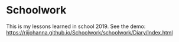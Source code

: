# Schoolwork
This is my lessons learned in school 2019.
See the demo: https://riijohanna.github.io/Schoolwork/schoolwork/Diary/Index.html 

